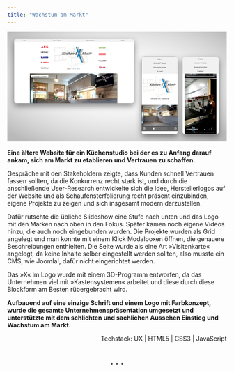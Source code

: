 ```yaml
---
title: "Wachstum am Markt"
---
```


![alte Website für ein Küchenstudio](../images/WebsiteMockup_Kuechenexkl.jpg)

**Eine ältere Website für ein Küchenstudio bei der es zu Anfang darauf ankam, sich am Markt zu etablieren und Vertrauen zu schaffen.**

Gespräche mit den Stakeholdern zeigte, dass Kunden schnell Vertrauen fassen sollten, da die Konkurrenz recht stark ist, und durch die anschließende User-Research entwickelte sich die Idee, Herstellerlogos auf der Website und als Schaufensterfolierung recht präsent einzubinden, eigene Projekte zu zeigen und sich insgesamt modern darzustellen. 

Dafür rutschte die übliche Slideshow eine Stufe nach unten und das Logo mit den Marken nach oben in den Fokus. Später kamen noch eigene Videos hinzu, die auch noch eingebunden wurden. Die Projekte wurden als Grid angelegt und man konnte mit einem Klick Modalboxen öffnen, die genauere Beschreibungen enthielten.
Die Seite wurde als eine Art &raquo;Visitenkarte&laquo; angelegt, da keine Inhalte selber eingestellt werden sollten, also musste ein CMS, wie Joomla!, dafür nicht eingerichtet werden.

Das &raquo;X&laquo; im Logo wurde mit einem 3D-Programm entworfen, da das Unternehmen viel mit &raquo;Kastensystemen&laquo; arbeitet und diese durch diese Blockform am Besten rübergebracht wird.

**Aufbauend auf eine einzige Schrift und einem Logo mit Farbkonzept, wurde die gesamte Unternehmenspräsentation umgesetzt und unterstützte mit dem schlichten und sachlichen Aussehen Einstieg und Wachstum am Markt.**

<div style="text-align: right">Techstack: UX | HTML5 | CSS3 | JavaScript</div>

<p style="text-align: center;margin-top: 40px;">&bull; &bull; &bull;</p>